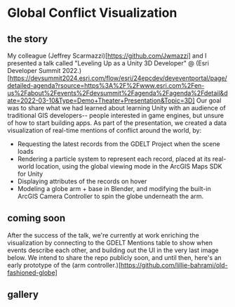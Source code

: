 # Global Conflict Visualization

## the story

My colleague (Jeffrey Scarmazzi)[https://github.com/Jwmazzi] and I presented a talk called "Leveling Up as a Unity 3D Developer" @ (Esri Developer Summit 2022.)[https://devsummit2024.esri.com/flow/esri/24epcdev/deveventportal/page/detailed-agenda?rsource=https%3A%2F%2Fwww.esri.com%2Fen-us%2Fabout%2Fevents%2Fdevsummit%2Fagenda%2Fagenda%2Fdetail&date=2022-03-10&Type=Demo+Theater+Presentation&Topic=3D] Our goal was to share what we had learned about learning Unity with an audience of traditional GIS developers-- people interested in game engines, but unsure of how to start building apps. As part of the presentation, we created a data visualization of real-time mentions of conflict around the world, by:
- Requesting the latest records from the GDELT Project when the scene loads
- Rendering a particle system to represent each record, placed at its real-world location, using the global viewing mode in the ArcGIS Maps SDK for Unity
- Displaying attributes of the records on hover
- Modeling a globe arm + base in Blender, and modifying the built-in ArcGIS Camera Controller to spin the globe underneath the arm.

## coming soon

After the success of the talk, we're currently at work enriching the visualization by connecting to the GDELT Mentions table to show when events describe each other, and building out the UI in the very last image below. We intend to share the repo publicly soon, and until then, here's an early prototype of the (arm controller.)[https://github.com/lillie-bahrami/old-fashioned-globe]

## gallery